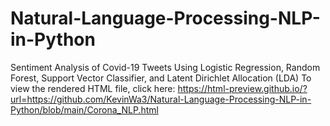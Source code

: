 # Natural-Language-Processing-NLP-in-Python
Sentiment Analysis of Covid-19 Tweets Using Logistic Regression, Random Forest, Support Vector Classifier, and Latent Dirichlet Allocation (LDA)
To view the rendered HTML file, click here: https://html-preview.github.io/?url=https://github.com/KevinWa3/Natural-Language-Processing-NLP-in-Python/blob/main/Corona_NLP.html 
